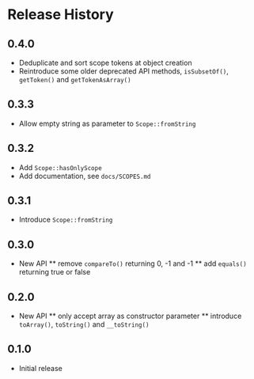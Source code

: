 # Release History

## 0.4.0
* Deduplicate and sort scope tokens at object creation
* Reintroduce some older deprecated API methods, `isSubsetOf()`, `getToken()` 
  and `getTokenAsArray()`

## 0.3.3
* Allow empty string as parameter to `Scope::fromString`

## 0.3.2
* Add `Scope::hasOnlyScope`
* Add documentation, see `docs/SCOPES.md`

## 0.3.1
* Introduce `Scope::fromString`

## 0.3.0
* New API
** remove `compareTo()` returning 0, -1 and -1
** add `equals()` returning true or false

## 0.2.0
* New API
** only accept array as constructor parameter
** introduce `toArray()`, `toString()` and `__toString()`

## 0.1.0
* Initial release
